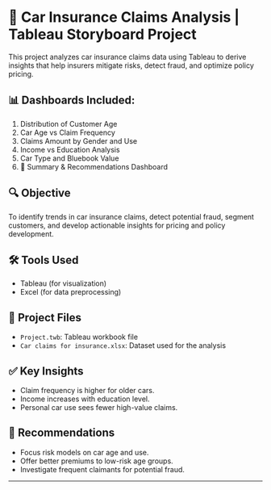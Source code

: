 # 🚗 Car Insurance Claims Analysis | Tableau Storyboard Project

This project analyzes car insurance claims data using Tableau to derive insights that help insurers mitigate risks, detect fraud, and optimize policy pricing.

## 📊 Dashboards Included:
1. Distribution of Customer Age
2. Car Age vs Claim Frequency
3. Claims Amount by Gender and Use
4. Income vs Education Analysis
5. Car Type and Bluebook Value
6. 📌 Summary & Recommendations Dashboard

## 🔍 Objective
To identify trends in car insurance claims, detect potential fraud, segment customers, and develop actionable insights for pricing and policy development.

## 🛠️ Tools Used
- Tableau (for visualization)
- Excel (for data preprocessing)

## 📁 Project Files
- `Project.twb`: Tableau workbook file
- `Car claims for insurance.xlsx`: Dataset used for the analysis


## ✅ Key Insights
- Claim frequency is higher for older cars.
- Income increases with education level.
- Personal car use sees fewer high-value claims.

## 📌 Recommendations
- Focus risk models on car age and use.
- Offer better premiums to low-risk age groups.
- Investigate frequent claimants for potential fraud.

---


